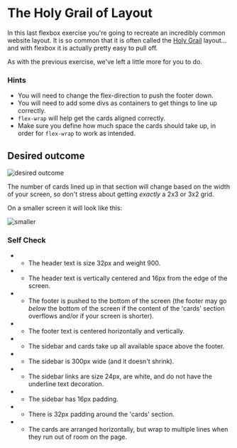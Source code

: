 # The Holy Grail of Layout

In this last flexbox exercise you're going to recreate an incredibly common website layout. It is so common that it is often called the [Holy Grail](https://www.google.com/search?q=holy+grail+layout&tbm=isch&sclient=img) layout... and with flexbox it is actually pretty easy to pull off.

As with the previous exercise, we've left a little more for you to do.

### Hints
- You will need to change the flex-direction to push the footer down.
- You will need to add some divs as containers to get things to line up correctly.
- `flex-wrap` will help get the cards aligned correctly.
-  Make sure you define how much space the cards should take up, in order for `flex-wrap` to work as intended.

## Desired outcome

![desired outcome](./desired-outcome.png)

The number of cards lined up in that section will change based on the width of your screen, so don't stress about getting _exactly_ a 2x3 or 3x2 grid.

On a smaller screen it will look like this:

![smaller](./desired-outcome-smaller.png)

### Self Check
- *  The header text is size 32px and weight 900.
- * The header text is vertically centered and 16px from the edge of the screen.
- * The footer is pushed to the bottom of the screen (the footer may go _below_ the bottom of the screen if the content of the 'cards' section overflows and/or if your screen is shorter).
- * The footer text is centered horizontally and vertically.
- * The sidebar and cards take up all available space above the footer.
- * The sidebar is 300px wide (and it doesn't shrink).
- * The sidebar links are size 24px, are white, and do not have the underline text decoration.
- * The sidebar has 16px padding.
- * There is 32px padding around the 'cards' section.
- * The cards are arranged horizontally, but wrap to multiple lines when they run out of room on the page.
